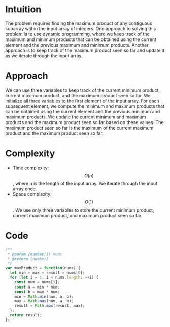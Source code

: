 # Intuition
The problem requires finding the maximum product of any contiguous subarray within the input array of integers. One approach to solving this problem is to use dynamic programming, where we keep track of the maximum and minimum products that can be obtained using the current element and the previous maximum and minimum products. Another approach is to keep track of the maximum product seen so far and update it as we iterate through the input array.

# Approach
We can use three variables to keep track of the current minimum product, current maximum product, and the maximum product seen so far. We initialize all three variables to the first element of the input array. For each subsequent element, we compute the minimum and maximum products that can be obtained using the current element and the previous minimum and maximum products. We update the current minimum and maximum products and the maximum product seen so far based on these values. The maximum product seen so far is the maximum of the current maximum product and the maximum product seen so far.

# Complexity
- Time complexity: $$O(n)$$, where n is the length of the input array. We iterate through the input array once.
- Space complexity: $$O(1)$$. We use only three variables to store the current minimum product, current maximum product, and maximum product seen so far.

# Code
```js
/**
 * @param {number[]} nums
 * @return {number}
 */
var maxProduct = function(nums) {
  let min = max = result = nums[0];
  for (let i = 1; i < nums.length; ++i) {
    const num = nums[i];
    const a = min * num;
    const b = max * num;
    min = Math.min(num, a, b);
    max = Math.max(num, a, b);
    result = Math.max(result, max);
  };
  return result;
};
```
